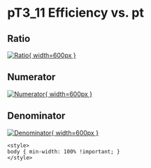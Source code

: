 # pT3_11 Efficiency vs. pt

## Ratio

[![Ratio](../mtv/var/pT3_11_eff_pt.png){ width=600px }](../mtv/var/pT3_11_eff_pt.pdf)

## Numerator

[![Numerator](../mtv/num/pT3_11_eff_pt_num.png){ width=600px }](../mtv/num/pT3_11_eff_pt_num.pdf)

## Denominator

[![Denominator](../mtv/den/pT3_11_eff_pt_den.png){ width=600px }](../mtv/den/pT3_11_eff_pt_den.pdf)


``` {=html}
<style>
body { min-width: 100% !important; }
</style>
```
